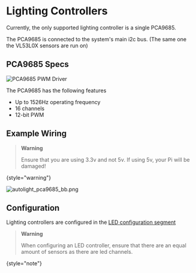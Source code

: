 # Lighting Controllers

Currently, the only supported lighting controller is a single PCA9685.

The PCA9685 is connected to the system's main i2c bus. (The same one the VL53L0X sensors are run on)

## PCA9685 Specs

![PCA9685 PWM Driver](pca9685.png)

The PCA9685 has the following features
- Up to 1526Hz operating frequency
- 16 channels
- 12-bit <tooltip term="PWM">PWM</tooltip>

## Example Wiring

> **Warning**
> 
> Ensure that you are using 3.3v and not 5v. If using 5v, your Pi will be damaged!
>
{style="warning"}

![autolight_pca9685_bb.png](autolight_pca9685_bb.png)

## Configuration

Lighting controllers are configured in the [LED configuration segment](Configuration-Reference.md#main-led-segments-leds)

> **Warning**
> 
> When configuring an LED controller, ensure that there are an equal amount of sensors as there are led channels. 
> 
{style="note"}